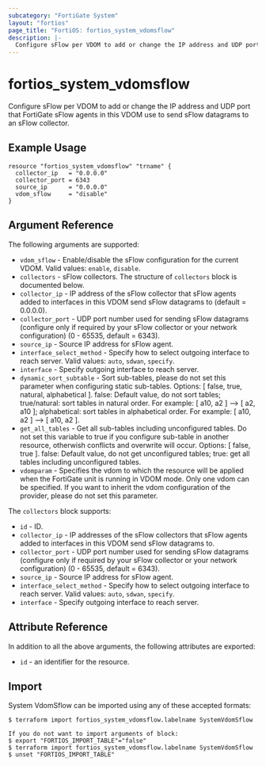 ```yaml
---
subcategory: "FortiGate System"
layout: "fortios"
page_title: "FortiOS: fortios_system_vdomsflow"
description: |-
  Configure sFlow per VDOM to add or change the IP address and UDP port that FortiGate sFlow agents in this VDOM use to send sFlow datagrams to an sFlow collector.
---
```


# fortios_system_vdomsflow
Configure sFlow per VDOM to add or change the IP address and UDP port that FortiGate sFlow agents in this VDOM use to send sFlow datagrams to an sFlow collector.

## Example Usage

```hcl
resource "fortios_system_vdomsflow" "trname" {
  collector_ip   = "0.0.0.0"
  collector_port = 6343
  source_ip      = "0.0.0.0"
  vdom_sflow     = "disable"
}
```

## Argument Reference

The following arguments are supported:

* `vdom_sflow` - Enable/disable the sFlow configuration for the current VDOM. Valid values: `enable`, `disable`.
* `collectors` - sFlow collectors. The structure of `collectors` block is documented below.
* `collector_ip` - IP address of the sFlow collector that sFlow agents added to interfaces in this VDOM send sFlow datagrams to (default = 0.0.0.0).
* `collector_port` - UDP port number used for sending sFlow datagrams (configure only if required by your sFlow collector or your network configuration) (0 - 65535, default = 6343).
* `source_ip` - Source IP address for sFlow agent.
* `interface_select_method` - Specify how to select outgoing interface to reach server. Valid values: `auto`, `sdwan`, `specify`.
* `interface` - Specify outgoing interface to reach server.
* `dynamic_sort_subtable` - Sort sub-tables, please do not set this parameter when configuring static sub-tables. Options: [ false, true, natural, alphabetical ]. false: Default value, do not sort tables; true/natural: sort tables in natural order. For example: [ a10, a2 ] --> [ a2, a10 ]; alphabetical: sort tables in alphabetical order. For example: [ a10, a2 ] --> [ a10, a2 ].
* `get_all_tables` - Get all sub-tables including unconfigured tables. Do not set this variable to true if you configure sub-table in another resource, otherwish conflicts and overwrite will occur. Options: [ false, true ]. false: Default value, do not get unconfigured tables; true: get all tables including unconfigured tables. 
* `vdomparam` - Specifies the vdom to which the resource will be applied when the FortiGate unit is running in VDOM mode. Only one vdom can be specified. If you want to inherit the vdom configuration of the provider, please do not set this parameter.

The `collectors` block supports:

* `id` - ID.
* `collector_ip` - IP addresses of the sFlow collectors that sFlow agents added to interfaces in this VDOM send sFlow datagrams to.
* `collector_port` - UDP port number used for sending sFlow datagrams (configure only if required by your sFlow collector or your network configuration) (0 - 65535, default = 6343).
* `source_ip` - Source IP address for sFlow agent.
* `interface_select_method` - Specify how to select outgoing interface to reach server. Valid values: `auto`, `sdwan`, `specify`.
* `interface` - Specify outgoing interface to reach server.


## Attribute Reference

In addition to all the above arguments, the following attributes are exported:
* `id` - an identifier for the resource.

## Import

System VdomSflow can be imported using any of these accepted formats:
```
$ terraform import fortios_system_vdomsflow.labelname SystemVdomSflow

If you do not want to import arguments of block:
$ export "FORTIOS_IMPORT_TABLE"="false"
$ terraform import fortios_system_vdomsflow.labelname SystemVdomSflow
$ unset "FORTIOS_IMPORT_TABLE"
```
